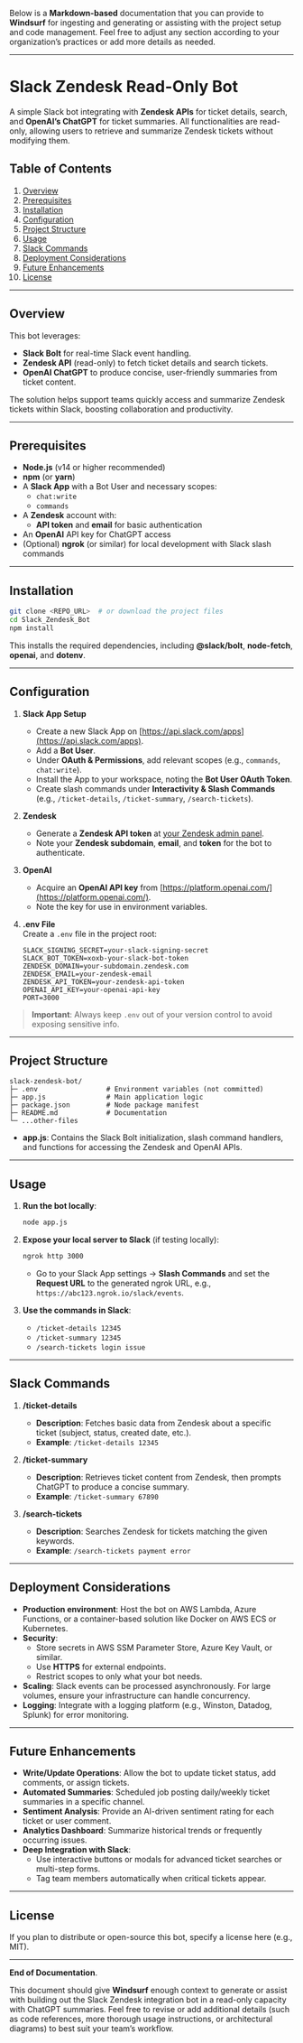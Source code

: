 Below is a **Markdown-based** documentation that you can provide to **Windsurf** for ingesting and generating or assisting with the project setup and code management. Feel free to adjust any section according to your organization’s practices or add more details as needed.

---

# Slack Zendesk Read-Only Bot

A simple Slack bot integrating with **Zendesk APIs** for ticket details, search, and **OpenAI’s ChatGPT** for ticket summaries. All functionalities are read-only, allowing users to retrieve and summarize Zendesk tickets without modifying them.

## Table of Contents

1. [Overview](#overview)  
2. [Prerequisites](#prerequisites)  
3. [Installation](#installation)  
4. [Configuration](#configuration)  
5. [Project Structure](#project-structure)  
6. [Usage](#usage)  
7. [Slack Commands](#slack-commands)  
8. [Deployment Considerations](#deployment-considerations)  
9. [Future Enhancements](#future-enhancements)  
10. [License](#license)  

---

## Overview

This bot leverages:

- **Slack Bolt** for real-time Slack event handling.  
- **Zendesk API** (read-only) to fetch ticket details and search tickets.  
- **OpenAI ChatGPT** to produce concise, user-friendly summaries from ticket content.

The solution helps support teams quickly access and summarize Zendesk tickets within Slack, boosting collaboration and productivity.

---

## Prerequisites

- **Node.js** (v14 or higher recommended)  
- **npm** (or **yarn**)  
- A **Slack App** with a Bot User and necessary scopes:
  - `chat:write`
  - `commands`
- A **Zendesk** account with:
  - **API token** and **email** for basic authentication
- An **OpenAI** API key for ChatGPT access  
- (Optional) **ngrok** (or similar) for local development with Slack slash commands

---

## Installation

```bash
git clone <REPO_URL>  # or download the project files
cd Slack_Zendesk_Bot
npm install
```

This installs the required dependencies, including **@slack/bolt**, **node-fetch**, **openai**, and **dotenv**.

---

## Configuration

1. **Slack App Setup**  
   - Create a new Slack App on [https://api.slack.com/apps](https://api.slack.com/apps).  
   - Add a **Bot User**.  
   - Under **OAuth & Permissions**, add relevant scopes (e.g., `commands`, `chat:write`).  
   - Install the App to your workspace, noting the **Bot User OAuth Token**.  
   - Create slash commands under **Interactivity & Slash Commands** (e.g., `/ticket-details`, `/ticket-summary`, `/search-tickets`).

2. **Zendesk**  
   - Generate a **Zendesk API token** at [your Zendesk admin panel](https://support.zendesk.com/hc/en-us/articles/226022787).  
   - Note your **Zendesk subdomain**, **email**, and **token** for the bot to authenticate.

3. **OpenAI**  
   - Acquire an **OpenAI API key** from [https://platform.openai.com/](https://platform.openai.com/).  
   - Note the key for use in environment variables.

4. **.env File**  
   Create a `.env` file in the project root:

   ```
   SLACK_SIGNING_SECRET=your-slack-signing-secret
   SLACK_BOT_TOKEN=xoxb-your-slack-bot-token
   ZENDESK_DOMAIN=your-subdomain.zendesk.com
   ZENDESK_EMAIL=your-zendesk-email
   ZENDESK_API_TOKEN=your-zendesk-api-token
   OPENAI_API_KEY=your-openai-api-key
   PORT=3000
   ```

> **Important**: Always keep `.env` out of your version control to avoid exposing sensitive info.

---

## Project Structure

```
slack-zendesk-bot/
├─ .env                 # Environment variables (not committed)
├─ app.js               # Main application logic
├─ package.json         # Node package manifest
├─ README.md            # Documentation
└─ ...other-files
```

- **app.js**: Contains the Slack Bolt initialization, slash command handlers, and functions for accessing the Zendesk and OpenAI APIs.

---

## Usage

1. **Run the bot locally**:

   ```bash
   node app.js
   ```

2. **Expose your local server to Slack** (if testing locally):
   
   ```bash
   ngrok http 3000
   ```
   - Go to your Slack App settings → **Slash Commands** and set the **Request URL** to the generated ngrok URL, e.g., `https://abc123.ngrok.io/slack/events`.

3. **Use the commands in Slack**:
   - `/ticket-details 12345`
   - `/ticket-summary 12345`
   - `/search-tickets login issue`

---

## Slack Commands

1. **/ticket-details <ticketId>**  
   - **Description**: Fetches basic data from Zendesk about a specific ticket (subject, status, created date, etc.).  
   - **Example**: `/ticket-details 12345`

2. **/ticket-summary <ticketId>**  
   - **Description**: Retrieves ticket content from Zendesk, then prompts ChatGPT to produce a concise summary.  
   - **Example**: `/ticket-summary 67890`

3. **/search-tickets <keywords>**  
   - **Description**: Searches Zendesk for tickets matching the given keywords.  
   - **Example**: `/search-tickets payment error`

---

## Deployment Considerations

- **Production environment**: Host the bot on AWS Lambda, Azure Functions, or a container-based solution like Docker on AWS ECS or Kubernetes.  
- **Security**:  
  - Store secrets in AWS SSM Parameter Store, Azure Key Vault, or similar.  
  - Use **HTTPS** for external endpoints.  
  - Restrict scopes to only what your bot needs.  
- **Scaling**: Slack events can be processed asynchronously. For large volumes, ensure your infrastructure can handle concurrency.  
- **Logging**: Integrate with a logging platform (e.g., Winston, Datadog, Splunk) for error monitoring.

---

## Future Enhancements

- **Write/Update Operations**: Allow the bot to update ticket status, add comments, or assign tickets.  
- **Automated Summaries**: Scheduled job posting daily/weekly ticket summaries in a specific channel.  
- **Sentiment Analysis**: Provide an AI-driven sentiment rating for each ticket or user comment.  
- **Analytics Dashboard**: Summarize historical trends or frequently occurring issues.  
- **Deep Integration with Slack**: 
  - Use interactive buttons or modals for advanced ticket searches or multi-step forms.  
  - Tag team members automatically when critical tickets appear.

---

## License

If you plan to distribute or open-source this bot, specify a license here (e.g., MIT).

---

**End of Documentation**.  

This document should give **Windsurf** enough context to generate or assist with building out the Slack Zendesk integration bot in a read-only capacity with ChatGPT summaries. Feel free to revise or add additional details (such as code references, more thorough usage instructions, or architectural diagrams) to best suit your team’s workflow.